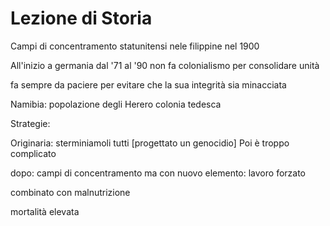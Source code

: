 # Lezione di Storia 

Campi di concentramento statunitensi nele filippine nel 1900

All'inizio a germania dal '71 al '90 non fa colonialismo per consolidare  unità

fa sempre da paciere per evitare che la sua integrità sia minacciata



Namibia: popolazione degli Herero
colonia tedesca

Strategie:

Originaria: sterminiamoli tutti [progettato un genocidio]
Poi è troppo complicato


dopo: campi di concentramento ma con nuovo elemento: lavoro forzato

combinato con malnutrizione

mortalità elevata
<!--stackedit_data:
eyJoaXN0b3J5IjpbODM4MjA4ODQwXX0=
-->